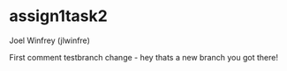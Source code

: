 # assign1task2
Joel Winfrey (jlwinfre)

First comment
testbranch change - hey thats a new branch you got there!